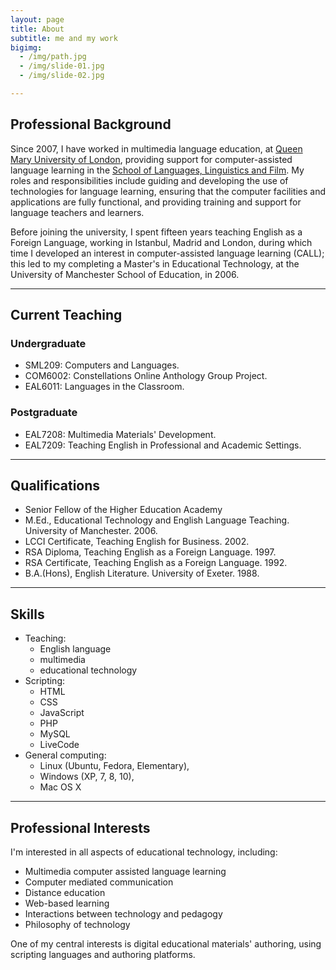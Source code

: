 ```yaml
---
layout: page
title: About
subtitle: me and my work
bigimg: 
  - /img/path.jpg
  - /img/slide-01.jpg
  - /img/slide-02.jpg

---
```

## Professional Background

Since 2007, I have worked in multimedia language education, at <a href="https://www.qmul.ac.uk">Queen Mary University of London</a>, providing support for computer-assisted language learning in the <a href="https://www.qmul.ac.uk/sllf">School of Languages, Linguistics and Film</a>. My roles and responsibilities include guiding and developing the use of technologies for language learning, ensuring that the computer facilities and applications are fully functional, and providing training and support for language teachers and learners.

Before joining the university, I spent fifteen years teaching English as a Foreign Language, working in Istanbul, Madrid and London, during which time I developed an interest in computer-assisted language learning (CALL); this led to my completing a Master's in Educational Technology, at the University of Manchester School of Education, in 2006.
<hr>

## Current Teaching
### Undergraduate

   - SML209: Computers and Languages.
   - COM6002: Constellations Online Anthology Group Project.
   - EAL6011: Languages in the Classroom.

### Postgraduate

   - EAL7208: Multimedia Materials' Development.
   - EAL7209: Teaching English in Professional and Academic Settings.

<hr>

## Qualifications

- Senior Fellow of the Higher Education Academy
- M.Ed., Educational Technology and English Language Teaching. University of Manchester. 2006.
- LCCI Certificate, Teaching English for Business. 2002.
- RSA Diploma, Teaching English as a Foreign Language. 1997.
- RSA Certificate, Teaching English as a Foreign Language. 1992.
- B.A.(Hons), English Literature. University of Exeter. 1988.

<hr> 

## Skills

- Teaching: 
   - English language 
   - multimedia
   - educational technology
- Scripting: 
   - HTML 
   - CSS
   - JavaScript
   - PHP
   - MySQL
   - LiveCode
- General computing: 
   - Linux (Ubuntu, Fedora, Elementary), 
   - Windows (XP, 7, 8, 10), 
   - Mac OS X

<hr>

## Professional Interests

I'm interested in all aspects of educational technology, including:

   - Multimedia computer assisted language learning
   - Computer mediated communication
   - Distance education
   - Web-based learning
   - Interactions between technology and pedagogy
   - Philosophy of technology

One of my central interests is digital educational materials' authoring, using scripting languages and authoring platforms.
